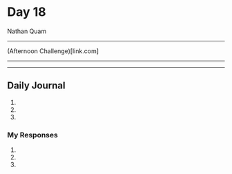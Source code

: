 # Day 18
Nathan Quam

---

(Afternoon Challenge)[link.com]

---
---

## Daily Journal



1. 
2. 
3. 

### My Responses

1. 
2. 
3. 